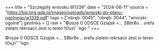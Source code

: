 +++
title = "Szczegóły wniosku W1339"
date = "2024-06-11"
source = "https://bip.brg.gda.pl/images/uploads/wnioski-do-planu-ogolnego/w1339.pdf"
tags = ["obręb: 0045", "obręb: 0044", "wnioski-ogolne"]
geolinks = []
raw = "©osze 0 ODSCE Gziajsk =... SBbr8o .. srefa zieleni  rekrsacii Jest io teren tOuzi' 'ego "
+++

©osze 0 ODSCE Gziajsk =... SBbr8o .. srefa zieleni  rekrsacii Jest io teren tOuzi" "ego



